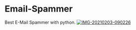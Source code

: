 # Email-Spammer
Best E-Mail Spammer with python.
<a href="https://ibb.co/1njyVy5"><img src="https://i.ibb.co/1njyVy5/IMG-20210203-090226.jpg" alt="IMG-20210203-090226" border="0"></a>